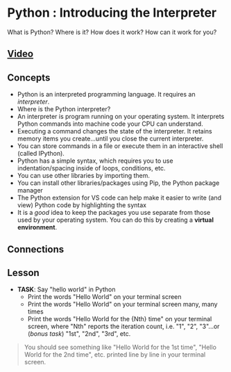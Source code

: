 # Python : Introducing the Interpreter
What is Python? Where is it? How does it work? How can it work for you?

## [Video]()

## Concepts
- Python is an interpreted programming language. It requires an *interpreter*.
- Where is the Python interpreter?
- An interpreter is program running on your operating system. It interprets Python commands into machine code your CPU can understand.
- Executing a command changes the state of the interpreter. It retains memory items you create...until you close the current interpreter.
- You can store commands in a file or execute them in an interactive shell (called IPython).
- Python has a simple syntax, which requires you to use indentation/spacing inside of loops, conditions, etc.
- You can use other libraries by importing them.
- You can install other libraries/packages using Pip, the Python package manager
- The Python extension for VS code can help make it easier to write (and view) Python code by highlighting the syntax
- It is a *good* idea to keep the packages you use separate from those used by your operating system. You can do this by creating a **virtual environment**.

## Connections

## Lesson

- **TASK**: Say "hello world" in Python
    - Print the words "Hello World" on your terminal screen
    - Print the words "Hello World" on your terminal screen many, many times
    - Print the words "Hello World for the {Nth} time" on your terminal screen, where "Nth" reports the iteration count, i.e. "1", "2", "3"...or (*bonus task*) "1st", "2nd", "3rd", etc.
> You should see something like "Hello World for the 1st time", "Hello World for the 2nd time", etc. printed line by line in your terminal screen.